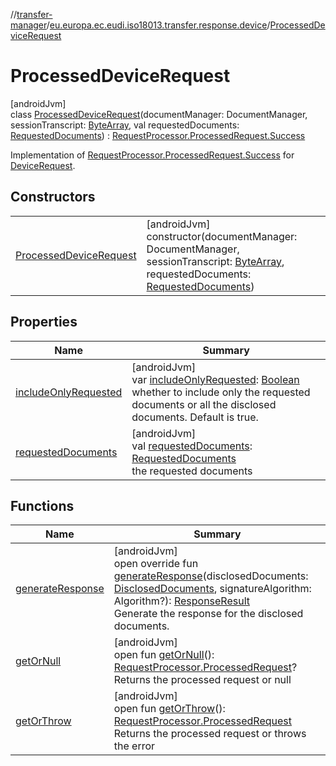 //[transfer-manager](../../../index.md)/[eu.europa.ec.eudi.iso18013.transfer.response.device](../index.md)/[ProcessedDeviceRequest](index.md)

# ProcessedDeviceRequest

[androidJvm]\
class [ProcessedDeviceRequest](index.md)(documentManager: DocumentManager,
sessionTranscript: [ByteArray](https://kotlinlang.org/api/latest/jvm/stdlib/kotlin/-byte-array/index.html),
val
requestedDocuments: [RequestedDocuments](../../eu.europa.ec.eudi.iso18013.transfer.response/-requested-documents/index.md)) : [RequestProcessor.ProcessedRequest.Success](../../eu.europa.ec.eudi.iso18013.transfer.response/-request-processor/-processed-request/-success/index.md)

Implementation
of [RequestProcessor.ProcessedRequest.Success](../../eu.europa.ec.eudi.iso18013.transfer.response/-request-processor/-processed-request/-success/index.md)
for [DeviceRequest](../-device-request/index.md).

## Constructors

|                                                        |                                                                                                                                                                                                                                                                                                       |
|--------------------------------------------------------|-------------------------------------------------------------------------------------------------------------------------------------------------------------------------------------------------------------------------------------------------------------------------------------------------------|
| [ProcessedDeviceRequest](-processed-device-request.md) | [androidJvm]<br>constructor(documentManager: DocumentManager, sessionTranscript: [ByteArray](https://kotlinlang.org/api/latest/jvm/stdlib/kotlin/-byte-array/index.html), requestedDocuments: [RequestedDocuments](../../eu.europa.ec.eudi.iso18013.transfer.response/-requested-documents/index.md)) |

## Properties

| Name                                                                                                                                           | Summary                                                                                                                                                                                                                                                                                               |
|------------------------------------------------------------------------------------------------------------------------------------------------|-------------------------------------------------------------------------------------------------------------------------------------------------------------------------------------------------------------------------------------------------------------------------------------------------------|
| [includeOnlyRequested](include-only-requested.md)                                                                                              | [androidJvm]<br>var [includeOnlyRequested](include-only-requested.md): [Boolean](https://kotlinlang.org/api/latest/jvm/stdlib/kotlin/-boolean/index.html)<br>whether to include only the requested documents or all the disclosed documents. Default is true.                                         |
| [requestedDocuments](../../eu.europa.ec.eudi.iso18013.transfer.response/-request-processor/-processed-request/-success/requested-documents.md) | [androidJvm]<br>val [requestedDocuments](../../eu.europa.ec.eudi.iso18013.transfer.response/-request-processor/-processed-request/-success/requested-documents.md): [RequestedDocuments](../../eu.europa.ec.eudi.iso18013.transfer.response/-requested-documents/index.md)<br>the requested documents |

## Functions

| Name                                                                                                                   | Summary                                                                                                                                                                                                                                                                                                                                                                                      |
|------------------------------------------------------------------------------------------------------------------------|----------------------------------------------------------------------------------------------------------------------------------------------------------------------------------------------------------------------------------------------------------------------------------------------------------------------------------------------------------------------------------------------|
| [generateResponse](generate-response.md)                                                                               | [androidJvm]<br>open override fun [generateResponse](generate-response.md)(disclosedDocuments: [DisclosedDocuments](../../eu.europa.ec.eudi.iso18013.transfer.response/-disclosed-documents/index.md), signatureAlgorithm: Algorithm?): [ResponseResult](../../eu.europa.ec.eudi.iso18013.transfer.response/-response-result/index.md)<br>Generate the response for the disclosed documents. |
| [getOrNull](../../eu.europa.ec.eudi.iso18013.transfer.response/-request-processor/-processed-request/get-or-null.md)   | [androidJvm]<br>open fun [getOrNull](../../eu.europa.ec.eudi.iso18013.transfer.response/-request-processor/-processed-request/get-or-null.md)(): [RequestProcessor.ProcessedRequest](../../eu.europa.ec.eudi.iso18013.transfer.response/-request-processor/-processed-request/index.md)?<br>Returns the processed request or null                                                            |
| [getOrThrow](../../eu.europa.ec.eudi.iso18013.transfer.response/-request-processor/-processed-request/get-or-throw.md) | [androidJvm]<br>open fun [getOrThrow](../../eu.europa.ec.eudi.iso18013.transfer.response/-request-processor/-processed-request/get-or-throw.md)(): [RequestProcessor.ProcessedRequest](../../eu.europa.ec.eudi.iso18013.transfer.response/-request-processor/-processed-request/index.md)<br>Returns the processed request or throws the error                                               |
